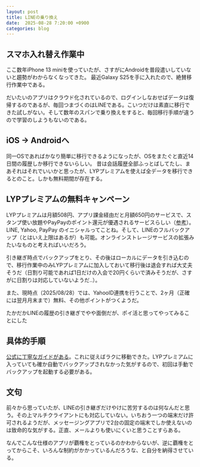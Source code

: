 ```yaml
---
layout: post
title: LINEの乗り換え
date:  2025-08-28 7:20:00 +0900
categories: blog
---
```


## スマホ入れ替え作業中

ここ数年iPhone 13 miniを使っていたが、さすがにAndroidを普段遣いしていないと趨勢がわからなくなってきた。
最近Galaxy S25を手に入れたので、絶賛移行作業中である。

だいたいのアプリはクラウド化されているので、ログインしなおせばデータは復帰するのであるが、毎回つまづくのはLINEである。こいつだけは素直に移行できた試しがない。そして数年のスパンで乗り換えをすると、毎回移行手順が違うので学習のしようもないのである。

## iOS → Androidへ

同一OSであればかなり簡単に移行できるようになったが、OSをまたぐと直近14日間の履歴しか移行できないらしい。
昔は会話履歴全部ふっとばしてたし、まあそれはそれでいいかと思ったが、LYPプレミアムを使えば全データを移行できるとのこと。しかも無料期間が存在する。

## LYPプレミアムの無料キャンペーン

LYPプレミアムは月額508円、アプリ課金経由だと月額650円のサービスで、スタンプ使い放題やPayPayのポイント還元が優遇されるサービスらしい（[参考](https://www.ymobile.jp/service/ymobile/premium/)）。LINE, Yahoo, PayPay のイニシャルってことね。そして、LINEのフルバックアップ（とはいえ上限はあるが）も可能。オンラインストレージサービスの拡張みたいなものと考えればいいだろう。

引き継ぎ時点でバックアップをとり、その後はローカルにデータを引き込むので、移行作業中のみLYPプレミアムに加入しておいて移行後は退会すれば大丈夫そうだ（日割り可能であれば1日だけの入会で20円くらいで済みそうだが、さすがに日割りは対応していないようだ..）。

また、現時点（2025/08/28）では、YahooID連携を行うことで、2ヶ月（正確には翌月月末まで）無料、その他ポイントがつくようだ。

たかだかLINEの履歴の引き継ぎでやや面倒だが、ポイ活と思ってやってみることにした

## 具体的手順

[公式に丁寧なガイドがある](https://guide.line.me/ja/migration/)。これに従えばラクに移動できた。LYPプレミアムに入っていても確か自動でバックアップされなかった気がするので、初回は手動でバックアップを起動する必要がある。

## 文句

前々から思っていたが、LINEの引き継ぎだけやけに苦労するのは何なんだと思う。その上マルチクライアントにも対応していない。いちおう一つの端末だけ許可されるようだが、メッセージングアプリで2台の固定の端末でしか使えないのは致命的な気がする。正直、メールよりも使いにくいと思うことすらある。

なんでこんな仕様のアプリが覇権をとっているのかわからないが、逆に覇権をとってからこそ、いろんな制約がかかっているんだろうな、と自分を納得させている。
